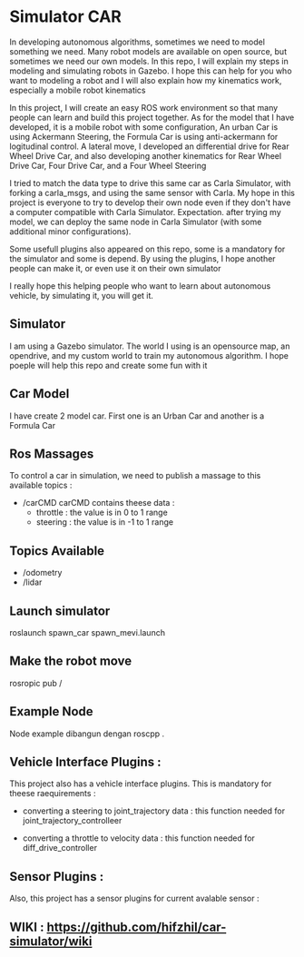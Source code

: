 # Simulator CAR

In developing autonomous algorithms, sometimes we need to model something we need. Many robot models are available on open source, but sometimes we need our own models. In this repo, I will explain my steps in modeling and simulating robots in Gazebo. I hope this can help for you who want to modeling a robot and I will also explain how my kinematics work, especially a mobile robot kinematics

In this project, I will create an easy ROS work environment so that many people can learn and build this project together. As for the model that I have developed, it is a mobile robot with some configuration, An urban Car is using Ackermann Steering, the Formula Car is using anti-ackermann for logitudinal control. A lateral move, I developed an differential drive for Rear Wheel Drive Car, and also developing another kinematics for Rear Wheel Drive Car, Four Drive Car, and a Four Wheel Steering

I tried to match the data type to drive this same car as Carla Simulator, with forking a carla_msgs, and using the same sensor with Carla. My hope in this project is everyone to try to develop their own node even if they don't have a computer compatible with Carla Simulator. Expectation. after trying my model, we can deploy the same node in Carla Simulator (with some additional minor configurations).

Some usefull plugins also appeared on this repo, some is a mandatory for the simulator and some is depend. By using the plugins, I hope another people can make it, or even use it on their own simulator

I really hope this helping people who want to learn about autonomous vehicle, by simulating it, you will get it.

## Simulator
I am using a Gazebo simulator. The world I using is an opensource map, an opendrive, and my custom world to train my autonomous algorithm. I hope poeple will help this repo and create some fun with it

## Car Model
I have create 2 model car. First one is an Urban Car and another is a Formula Car

## Ros Massages
To control a car in simulation, we need to publish a massage to this available topics :
  - /carCMD
    carCMD contains theese data :
      - throttle : the value is in 0 to 1 range
      - steering : the value is in -1 to 1 range
        
## Topics Available
- /odometry
- /lidar

## Launch simulator
roslaunch spawn_car spawn_mevi.launch

## Make the robot move 
rosropic pub /

## Example Node
Node example dibangun dengan roscpp . 

## Vehicle Interface Plugins :
  This project also has a vehicle interface plugins. This is mandatory for theese raequirements :
  
  - converting a steering to joint_trajectory data : this function needed for joint_trajectory_controlleer
    
  - converting a throttle to velocity data : this function needed for diff_drive_controller

## Sensor Plugins : 
  Also, this project has a sensor plugins for current avalable sensor :

  
## WIKI : https://github.com/hifzhil/car-simulator/wiki
